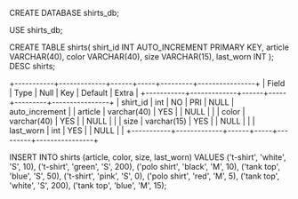 CREATE DATABASE shirts_db;

USE shirts_db;

CREATE TABLE shirts( 
    shirt_id INT AUTO_INCREMENT PRIMARY KEY,
    article VARCHAR(40),
    color VARCHAR(40),
    size VARCHAR(15),
    last_worn INT
);
DESC shirts;

+-----------+-------------+------+-----+---------+----------------+
| Field     | Type        | Null | Key | Default | Extra          |
+-----------+-------------+------+-----+---------+----------------+
| shirt_id  | int         | NO   | PRI | NULL    | auto_increment |
| article   | varchar(40) | YES  |     | NULL    |                |
| color     | varchar(40) | YES  |     | NULL    |                |
| size      | varchar(15) | YES  |     | NULL    |                |
| last_worn | int         | YES  |     | NULL    |                |
+-----------+-------------+------+-----+---------+----------------+


INSERT INTO shirts (article, color, size, last_worn) VALUES 
('t-shirt', 'white', 'S', 10),
('t-shirt', 'green', 'S', 200),
('polo shirt', 'black', 'M', 10),
('tank top', 'blue', 'S', 50),
('t-shirt', 'pink', 'S', 0),
('polo shirt', 'red', 'M', 5),
('tank top', 'white', 'S', 200),
('tank top', 'blue', 'M', 15);